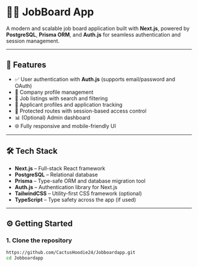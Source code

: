 # 🧑‍💼 JobBoard App

A modern and scalable job board application built with **Next.js**, powered by **PostgreSQL**, **Prisma ORM**, and **Auth.js** for seamless authentication and session management.

---

## 🚀 Features

- ✅ User authentication with **Auth.js** (supports email/password and OAuth)
- 🏢 Company profile management
- 📄 Job listings with search and filtering
- 👤 Applicant profiles and application tracking
- 🔐 Protected routes with session-based access control
- 📊 (Optional) Admin dashboard
- 🌐 Fully responsive and mobile-friendly UI

---

## 🛠️ Tech Stack

- **Next.js** – Full-stack React framework
- **PostgreSQL** – Relational database
- **Prisma** – Type-safe ORM and database migration tool
- **Auth.js** – Authentication library for Next.js
- **TailwindCSS** – Utility-first CSS framework (optional)
- **TypeScript** – Type safety across the app (if used)

---

## ⚙️ Getting Started

### 1. Clone the repository

```bash
https://github.com/CactusHoodie24/Jobboardapp.git
cd Jobboardapp
